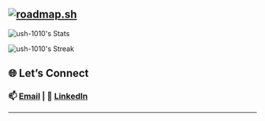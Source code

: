 [![roadmap.sh](https://roadmap.sh/card/wide/67b62c1098abd86c99843111?variant=dark&roadmaps=devops%2Ckubernetes%2Cterraform)](https://roadmap.sh)
<br>
---
![ush-1010's Stats](https://github-readme-stats.vercel.app/api?username=ush-1010&theme=tokyonight&show_icons=true&hide_border=false&count_private=false)

![ush-1010's Streak](https://github-readme-streak-stats.herokuapp.com/?user=ush-1010&theme=tokyonight&hide_border=false)

## 🌐 Let’s Connect  
### 📫 [Email](mailto:utkrm24@gmail.com) | 💼 [LinkedIn](www.linkedin.com/in/utkarsh-sre)
---
